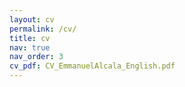 ```yaml
---
layout: cv
permalink: /cv/
title: cv
nav: true
nav_order: 3
cv_pdf: CV_EmmanuelAlcala_English.pdf
---
```

